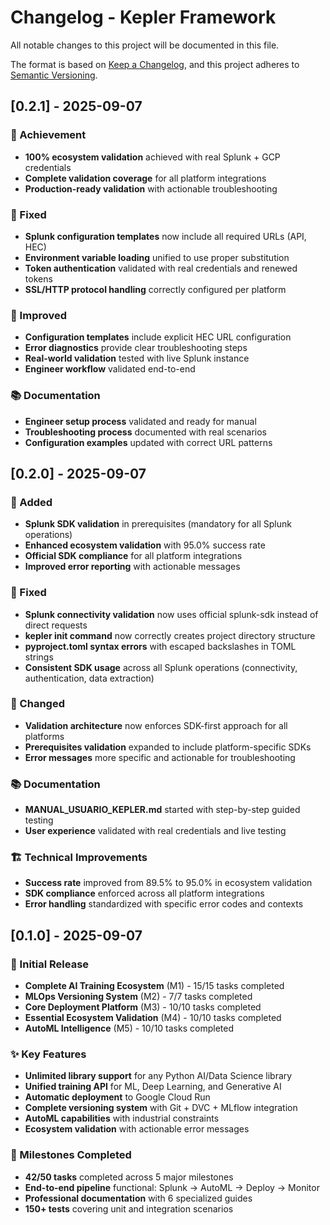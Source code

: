 # Changelog - Kepler Framework

All notable changes to this project will be documented in this file.

The format is based on [Keep a Changelog](https://keepachangelog.com/en/1.0.0/),
and this project adheres to [Semantic Versioning](https://semver.org/spec/v2.0.0.html).

## [0.2.1] - 2025-09-07

### 🎉 Achievement
- **100% ecosystem validation** achieved with real Splunk + GCP credentials
- **Complete validation coverage** for all platform integrations
- **Production-ready validation** with actionable troubleshooting

### 🐛 Fixed
- **Splunk configuration templates** now include all required URLs (API, HEC)
- **Environment variable loading** unified to use proper substitution
- **Token authentication** validated with real credentials and renewed tokens
- **SSL/HTTP protocol handling** correctly configured per platform

### 🔧 Improved
- **Configuration templates** include explicit HEC URL configuration
- **Error diagnostics** provide clear troubleshooting steps
- **Real-world validation** tested with live Splunk instance
- **Engineer workflow** validated end-to-end

### 📚 Documentation
- **Engineer setup process** validated and ready for manual
- **Troubleshooting process** documented with real scenarios
- **Configuration examples** updated with correct URL patterns

## [0.2.0] - 2025-09-07

### 🎉 Added
- **Splunk SDK validation** in prerequisites (mandatory for all Splunk operations)
- **Enhanced ecosystem validation** with 95.0% success rate
- **Official SDK compliance** for all platform integrations
- **Improved error reporting** with actionable messages

### 🐛 Fixed
- **Splunk connectivity validation** now uses official splunk-sdk instead of direct requests
- **kepler init command** now correctly creates project directory structure
- **pyproject.toml syntax errors** with escaped backslashes in TOML strings
- **Consistent SDK usage** across all Splunk operations (connectivity, authentication, data extraction)

### 🔧 Changed
- **Validation architecture** now enforces SDK-first approach for all platforms
- **Prerequisites validation** expanded to include platform-specific SDKs
- **Error messages** more specific and actionable for troubleshooting

### 📚 Documentation
- **MANUAL_USUARIO_KEPLER.md** started with step-by-step guided testing
- **User experience** validated with real credentials and live testing

### 🏗️ Technical Improvements
- **Success rate** improved from 89.5% to 95.0% in ecosystem validation
- **SDK compliance** enforced across all platform integrations
- **Error handling** standardized with specific error codes and contexts

## [0.1.0] - 2025-09-07

### 🎉 Initial Release
- **Complete AI Training Ecosystem** (M1) - 15/15 tasks completed
- **MLOps Versioning System** (M2) - 7/7 tasks completed  
- **Core Deployment Platform** (M3) - 10/10 tasks completed
- **Essential Ecosystem Validation** (M4) - 10/10 tasks completed
- **AutoML Intelligence** (M5) - 10/10 tasks completed

### ✨ Key Features
- **Unlimited library support** for any Python AI/Data Science library
- **Unified training API** for ML, Deep Learning, and Generative AI
- **Automatic deployment** to Google Cloud Run
- **Complete versioning system** with Git + DVC + MLflow integration
- **AutoML capabilities** with industrial constraints
- **Ecosystem validation** with actionable error messages

### 🎯 Milestones Completed
- **42/50 tasks** completed across 5 major milestones
- **End-to-end pipeline** functional: Splunk → AutoML → Deploy → Monitor
- **Professional documentation** with 6 specialized guides
- **150+ tests** covering unit and integration scenarios

